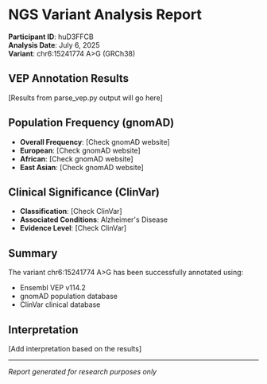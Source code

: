 # NGS Variant Analysis Report

**Participant ID**: huD3FFCB  
**Analysis Date**: July 6, 2025  
**Variant**: chr6:15241774 A>G (GRCh38)

## VEP Annotation Results
[Results from parse_vep.py output will go here]

## Population Frequency (gnomAD)
- **Overall Frequency**: [Check gnomAD website]
- **European**: [Check gnomAD website]
- **African**: [Check gnomAD website]
- **East Asian**: [Check gnomAD website]

## Clinical Significance (ClinVar)
- **Classification**: [Check ClinVar]
- **Associated Conditions**: Alzheimer's Disease
- **Evidence Level**: [Check ClinVar]

## Summary
The variant chr6:15241774 A>G has been successfully annotated using:
- Ensembl VEP v114.2
- gnomAD population database
- ClinVar clinical database

## Interpretation
[Add interpretation based on the results]

---
*Report generated for research purposes only*
